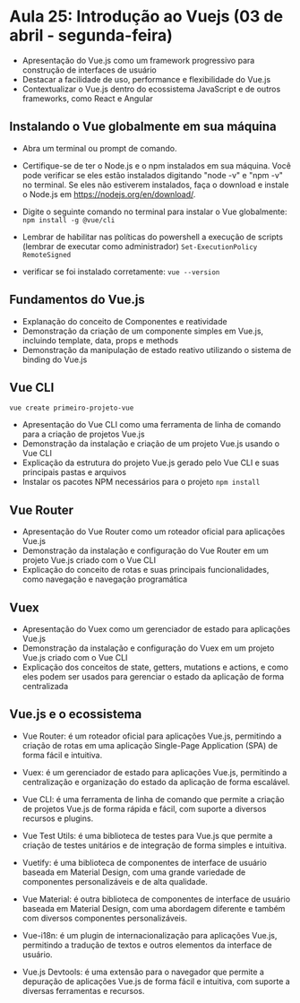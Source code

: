 # Aula 25: Introdução ao Vuejs (03 de abril - segunda-feira)

- Apresentação do Vue.js como um framework progressivo para construção de interfaces de usuário
- Destacar a facilidade de uso, performance e flexibilidade do Vue.js
- Contextualizar o Vue.js dentro do ecossistema JavaScript e de outros frameworks, como React e Angular

## Instalando o Vue globalmente em sua máquina
- Abra um terminal ou prompt de comando.

- Certifique-se de ter o Node.js e o npm instalados em sua máquina. Você pode verificar se eles estão instalados digitando "node -v" e "npm -v" no terminal. Se eles não estiverem instalados, faça o download e instale o Node.js em https://nodejs.org/en/download/.

- Digite o seguinte comando no terminal para instalar o Vue globalmente:
``` npm install -g @vue/cli ```
- Lembrar de habilitar nas políticas do powershell a execução de scripts (lembrar de executar como administrador)
``` Set-ExecutionPolicy RemoteSigned ```

- verificar se foi instalado corretamente:
``` vue --version ```	

## Fundamentos do Vue.js

- Explanação do conceito de Componentes e reatividade
- Demonstração da criação de um componente simples em Vue.js, incluindo template, data, props e methods
- Demonstração da manipulação de estado reativo utilizando o sistema de binding do Vue.js

## Vue CLI

``` vue create primeiro-projeto-vue ```

- Apresentação do Vue CLI como uma ferramenta de linha de comando para a criação de projetos Vue.js
- Demonstração da instalação e criação de um projeto Vue.js usando o Vue CLI
- Explicação da estrutura do projeto Vue.js gerado pelo Vue CLI e suas principais pastas e arquivos
- Instalar os pacotes NPM necessários para o projeto
``` npm install ```

## Vue Router

- Apresentação do Vue Router como um roteador oficial para aplicações Vue.js
- Demonstração da instalação e configuração do Vue Router em um projeto Vue.js criado com o Vue CLI
- Explicação do conceito de rotas e suas principais funcionalidades, como navegação e navegação programática

## Vuex

- Apresentação do Vuex como um gerenciador de estado para aplicações Vue.js
- Demonstração da instalação e configuração do Vuex em um projeto Vue.js criado com o Vue CLI
- Explicação dos conceitos de state, getters, mutations e actions, e como eles podem ser usados para gerenciar o estado da aplicação de forma centralizada

## Vue.js e o ecossistema

- Vue Router: é um roteador oficial para aplicações Vue.js, permitindo a criação de rotas em uma aplicação Single-Page Application (SPA) de forma fácil e intuitiva.

- Vuex: é um gerenciador de estado para aplicações Vue.js, permitindo a centralização e organização do estado da aplicação de forma escalável.

- Vue CLI: é uma ferramenta de linha de comando que permite a criação de projetos Vue.js de forma rápida e fácil, com suporte a diversos recursos e plugins.

- Vue Test Utils: é uma biblioteca de testes para Vue.js que permite a criação de testes unitários e de integração de forma simples e intuitiva.

- Vuetify: é uma biblioteca de componentes de interface de usuário baseada em Material Design, com uma grande variedade de componentes personalizáveis e de alta qualidade.

- Vue Material: é outra biblioteca de componentes de interface de usuário baseada em Material Design, com uma abordagem diferente e também com diversos componentes personalizáveis.

- Vue-i18n: é um plugin de internacionalização para aplicações Vue.js, permitindo a tradução de textos e outros elementos da interface de usuário.

- Vue.js Devtools: é uma extensão para o navegador que permite a depuração de aplicações Vue.js de forma fácil e intuitiva, com suporte a diversas ferramentas e recursos.
